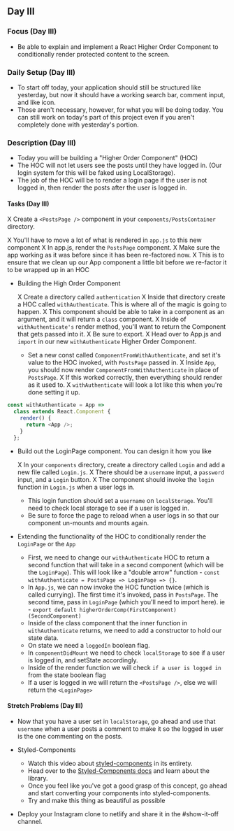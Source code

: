 ## Day III

### Focus (Day III)

- Be able to explain and implement a React Higher Order Component to conditionally render protected content to the screen.

### Daily Setup (Day III)

- To start off today, your application should still be structured like yesterday, but now it should have a working search bar, comment input, and like icon.
- Those aren't necessary, however, for what you will be doing today. You can still work on today's part of this project even if you aren't completely done with yesterday's portion.

### Description (Day III)

- Today you will be building a "Higher Order Component" (HOC)
- The HOC will not let users see the posts until they have logged in. (Our login system for this will be faked using LocalStorage).
- The job of the HOC will be to render a login page if the user is not logged in, then render the posts after the user is logged in.

#### Tasks (Day III)

X Create a `<PostsPage />` component in your `components/PostsContainer` directory.

  X You'll have to move a lot of what is rendered in `app.js` to this new component
  X In app.js, render the `PostsPage` component.
  X Make sure the app working as it was before since it has been re-factored now.
  X This is to ensure that we clean up our App component a little bit before we re-factor it to be wrapped up in an HOC

- Building the High Order Component

  X Create a directory called `authentication`
  X Inside that directory create a HOC called `withAuthenticate`. This is where all of the magic is going to happen.
  X This component should be able to take in a component as an argument, and it will return a `class` component.
  X Inside of `withAuthenticate's` render method, you'll want to return the Component that gets passed into it.
  X Be sure to export.
  X Head over to App.js and `import` in our new `withAuthenticate` Higher Order Component.
  - Set a new const called `ComponentFromWithAuthenticate`, and set it's value to the HOC invoked, with `PostsPage` passed in.
  X Inside `App`, you should now render `ComponentFromWithAuthenticate` in place of `PostsPage`.
  X If this worked correctly, then everything should render as it used to.
  X `withAuthenticate` will look a lot like this when you're done setting it up.

```js
const withAuthenticate = App =>
  class extends React.Component {
    render() {
      return <App />;
    }
  };
```

- Build out the LoginPage component. You can design it how you like

  X In your `components` directory, create a directory called `Login` and add a new file called `Login.js`.
  X There should be a `username` input, a `password` input, and a `Login` button.
  X The component should invoke the `login` function in `Login.js` when a user logs in.
  - This login function should set a `username` on `localStorage`. You'll need to check local storage to see if a user is logged in.
  - Be sure to force the page to reload when a user logs in so that our component un-mounts and mounts again.

- Extending the functionality of the HOC to conditionally render the `LoginPage` or the `App`

  - First, we need to change our `withAuthenticate` HOC to return a second function that will take in a second component (which will be the `LoginPage`). This will look like a "double arrow" function - `const withAuthenticate = PostsPage => LoginPage => {}`.
  - In `App.js`, we can now invoke the HOC function twice (which is called currying). The first time it's invoked, pass in `PostsPage`. The second time, pass in `LoginPage` (which you'll need to import here). ie - `export default higherOrderComp(FirstComponent)(SecondComponent)`
  - Inside of the class component that the inner function in `withAuthenticate` returns, we need to add a constructor to hold our state data.
  - On state we need a `loggedIn` boolean flag.
  - In `componentDidMount` we need to check `localStorage` to see if a user is logged in, and setState accordingly.
  - Inside of the render function we will check `if a user is logged in` from the state boolean flag
  - If a user is logged in we will return the `<PostsPage />`, else we will return the `<LoginPage>`

#### Stretch Problems (Day III)

- Now that you have a user set in `localStorage`, go ahead and use that `username` when a user posts a comment to make it so the logged in user is the one commenting on the posts.
- Styled-Components

  - Watch this video about [styled-components](https://youtu.be/bIK2NwoK9xk) in its entirety.
  - Head over to the [Styled-Components docs](https://www.styled-components.com/) and learn about the library.
  - Once you feel like you've got a good grasp of this concept, go ahead and start converting your components into styled-components.
  - Try and make this thing as beautiful as possible

- Deploy your Instagram clone to netlify and share it in the #show-it-off channel.

